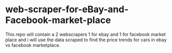 # web-scraper-for-eBay-and-Facebook-market-place

This repo will contain a 2 webscrapers 1 for ebay and 1 for facebook market place and i will use the data scraped to find the price trends for cars in ebay vs facebook marketplace.
